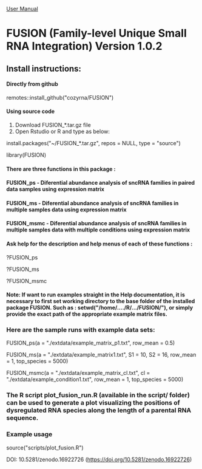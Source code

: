 
[User Manual](inst/docs/FUSION_v1.0.2_User_Manual.pdf)

# FUSION (Family-level Unique Small RNA Integration) Version 1.0.2

## Install instructions:

#### Directly from github

remotes::install_github("cozyrna/FUSION")

#### Using source code

1. Download FUSION_*.tar.gz file
2. Open Rstudio or R and type as below:

install.packages("~/FUSION_*.tar.gz", repos = NULL, type = "source")

library(FUSION)

#### There are three functions in this package : 

#### FUSION_ps - Diferential abundance analysis of sncRNA families in paired data samples using expression matrix

#### FUSION_ms - Diferential abundance analysis of sncRNA families in multiple samples data using expression matrix

#### FUSION_msmc - Diferential abundance analysis of sncRNA families in multiple samples data with multiple conditions using expression matrix
 
#### Ask help for the description and help menus of each of these functions :

?FUSION_ps

?FUSION_ms

?FUSION_msmc 

#### Note: If want to run examples straight in the Help documentation, it is necessary to first set working directory to the base folder of the installed package FUSION. Such as : setwd("/home/..../R/.../FUSION/"), or simply provide the exact path of the appropriate example matrix files.


### Here are the sample runs with example data sets:

FUSION_ps(a = "./extdata/example_matrix_p1.txt", row_mean = 0.5)

FUSION_ms(a = "./extdata/example_matrix1.txt", S1 = 10, S2 = 16, row_mean = 1, top_species = 5000)

FUSION_msmc(a = "./extdata/example_matrix_cl.txt", cl = "./extdata/example_condition1.txt", row_mean = 1, top_species = 5000) 

### The R script plot_fusion_run.R (available in the script/ folder) can be used to generate a plot visualizing the positions of dysregulated RNA species along the length of a parental RNA sequence.
### Example usage
source("scripts/plot_fusion.R")


DOI: 10.5281/zenodo.16922726 (https://doi.org/10.5281/zenodo.16922726)

